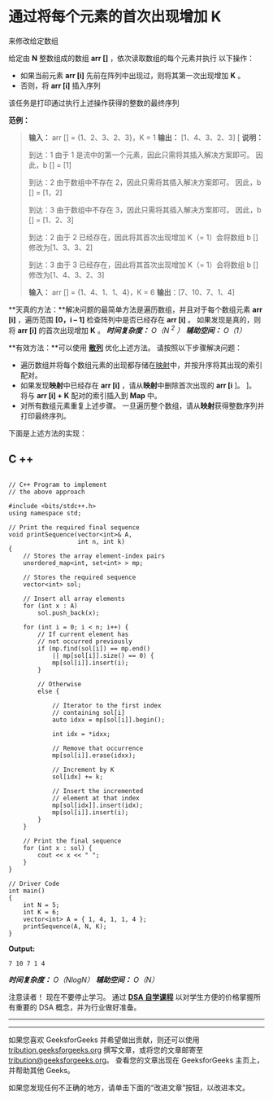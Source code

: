 # 通过将每个元素的首次出现增加 K

来修改给定数组

给定由 **N** 整数组成的数组 **arr []** ，依次读取数组的每个元素并执行 以下操作：

*   如果当前元素 **arr [i]** 先前在阵列中出现过，则将其第一次出现增加 **K** 。
*   否则，将 **arr [i]** 插入序列

该任务是打印通过执行上述操作获得的整数的最终序列

**范例：**

> **输入：** arr [] = {1、2、3、2、3}，K = 1
> **输出：** [1、4、3、2、3] [
> **说明：**
> 
> 到达：1
> 由于 1 是流中的第一个元素，因此只需将其插入解决方案即可。
> 因此，b [] = [1]
> 
> 到达：2
> 由于数组中不存在 2，因此只需将其插入解决方案即可。
> 因此，b [] = [1，2]
> 
> 到达：3
> 由于数组中不存在 3，因此只需将其插入解决方案即可。
> 因此，b [] = [1、2、3]
> 
> 到达：2
> 由于 2 已经存在，因此将其首次出现增加 K（= 1）会将数组 b []修改为[1、3、3、2]
> 
> 到达：3
> 由于 3 已经存在，因此将其首次出现增加 K（= 1）会将数组 b []修改为[1、4、3、2、3]
> 
> **输入：** arr [] = {1、4、1、1、4}，K = 6
> **输出**：[7、10、7、1、4]

**天真的方法：**解决问题的最简单方法是遍历数组，并且对于每个数组元素 **arr [i]** ，遍历范围 **[0，i – 1]** 检查阵列中是否已经存在 **arr [i]** 。 如果发现是真的，则将 **arr [i]** 的首次出现增加 **K** 。
***时间复杂度：** O（N <sup>2</sup> ）*
***辅助空间：** O（1）*

**有效方法：**可以使用 [**散列**](http://www.geeksforgeeks.org/hashing-data-structure/) 优化上述方法。 请按照以下步骤解决问题：

*   遍历数组并将每个数组元素的出现都存储在[映射](http://www.geeksforgeeks.org/map-associative-containers-the-c-standard-template-library-stl/)中，并按升序将其出现的索引配对。
*   如果发现**映射**中已经存在 **arr [i]** ，请从**映射**中删除首次出现的 **arr [i** ]。 ]。 将与 **arr [i] + K** 配对的索引插入到 **Map** 中。
*   对所有数组元素重复上述步骤。 一旦遍历整个数组，请从**映射**获得整数序列并打印最终序列。

下面是上述方法的实现：

## C ++

```

// C++ Program to implement 
// the above approach 

#include <bits/stdc++.h> 
using namespace std; 

// Print the required final sequence 
void printSequence(vector<int>& A, 
                   int n, int k) 
{ 
    // Stores the array element-index pairs 
    unordered_map<int, set<int> > mp; 

    // Stores the required sequence 
    vector<int> sol; 

    // Insert all array elements 
    for (int x : A) 
        sol.push_back(x); 

    for (int i = 0; i < n; i++) { 
        // If current element has 
        // not occurred previously 
        if (mp.find(sol[i]) == mp.end() 
            || mp[sol[i]].size() == 0) { 
            mp[sol[i]].insert(i); 
        } 

        // Otherwise 
        else { 

            // Iterator to the first index 
            // containing sol[i] 
            auto idxx = mp[sol[i]].begin(); 

            int idx = *idxx; 

            // Remove that occurrence 
            mp[sol[i]].erase(idxx); 

            // Increment by K 
            sol[idx] += k; 

            // Insert the incremented 
            // element at that index 
            mp[sol[idx]].insert(idx); 
            mp[sol[i]].insert(i); 
        } 
    } 

    // Print the final sequence 
    for (int x : sol) { 
        cout << x << " "; 
    } 
} 

// Driver Code 
int main() 
{ 
    int N = 5; 
    int K = 6; 
    vector<int> A = { 1, 4, 1, 1, 4 }; 
    printSequence(A, N, K); 
}

```

**Output:**

```
7 10 7 1 4

```

***时间复杂度：** O（NlogN）*
***辅助空间：** O（N）*

注意读者！ 现在不要停止学习。 通过 [**DSA 自学课程**](https://practice.geeksforgeeks.org/courses/dsa-self-paced?utm_source=geeksforgeeks&utm_medium=article&utm_campaign=gfg_article_dsa_content_bottom) 以对学生方便的价格掌握所有重要的 DSA 概念，并为行业做好准备。

* * *

* * *

如果您喜欢 GeeksforGeeks 并希望做出贡献，则还可以使用 [tribution.geeksforgeeks.org](https://contribute.geeksforgeeks.org/) 撰写文章，或将您的文章邮寄至 tribution@geeksforgeeks.org。 查看您的文章出现在 GeeksforGeeks 主页上，并帮助其他 Geeks。

如果您发现任何不正确的地方，请单击下面的“改进文章”按钮，以改进本文。